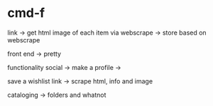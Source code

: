 # cmd-f

link
-> get html image of each item via webscrape
-> store based on webscrape

front end
-> pretty

functionality
social
-> make a profile
-> 

save a wishlist link
-> scrape html, info and image

cataloging
-> folders and whatnot
 
